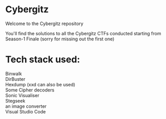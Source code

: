 # Cybergitz
Welcome to the Cybergitz repository

You'll find the solutions to all the Cybergitz CTFs conducted starting from Season-1 Finale (sorry for missing out the first one)


# Tech stack used:
Binwalk  
DirBuster  
Hexdump (xxd can also be used)  
Some Cipher decoders  
Sonic Visualiser  
Stegseek  
an image converter  
Visual Studio Code  
